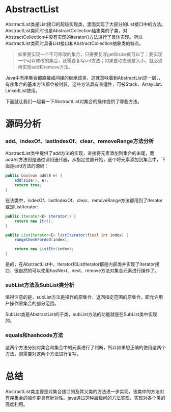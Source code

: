 # AbstractList
AbstractList类是List接口的超级实现类，里面实现了大部分的List接口中的方法。AbstractList类同时也是AbstractCollection抽象类的子类，对AbstractCollection中没有实现的iterator()方法进行了具体实现。所以AbstractList类同时具备List接口和AbstractCollection抽象类的特点。

> 如果要实现一个不可修改的集合，只需要复写get和size就可以了；要实现一个可以修改的集合，还需要复写set方法；如果要动态调整大小，就必须再实现add和remove方法。

Java中有序集合都直接或间接的继承该类，这就意味着到AbstractList这一层，，有序集合的基本方法都会被封装，这些方法具有普适性，可被Stack、ArrayList、LinkedList使用。

下面就让我们一起看一下AbstractList对集合的操作提供了哪些方法。

# 源码分析

### add、indexOf、lastIndexOf、clear、removeRange方法分析
AbstractList类中提供了add方法的实现，直接将元素添加到集合的末尾，而addAll方法则是通过调用迭代器，从指定位置开始，逐个将元素添加到集合中，下面是add方法的源码：
```java
public boolean add(E e) {
    add(size(), e);
    return true;
}
```

在该类中，indexOf、lastIndexOf、clear、removeRange方法都用到了Iterator或是ListIterator:
```java
public Iterator<E> iterator() {
    return new Itr();
}

public ListIterator<E> listIterator(final int index) {
    rangeCheckForAdd(index);

    return new ListItr(index);
}
```
是的，在AbstractList中，Iterator和ListIterator都是内部类并实现了Iterator接口，很自然的可以使用hasNext、next、remove方法对集合元素进行操作了。

### subList方法及SubList类分析
值得注意的是，subList方法是操作的原集合，返回指定范围的原集合，即允许用户操作原集合的部分范围。

SubList类是AbstractList的子类，subList方法的功能就是在SubList类中实现的。

### equals和hashcode方法
这两个方法分别对集合和集合中的元素进行了判断，所以如果想正确的使用这两个方法，则需要对这两个方法进行复写。

# 总结
AbstractList类主要是对集合接口的及其父类的方法进一步实现，该类中的方法对有序集合的操作更具有针对性。java通过这种层级间的方法实现，实现对各个类的高度利用。

